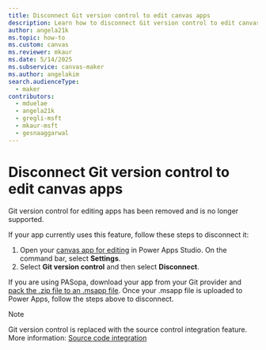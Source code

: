 ```yaml
---
title: Disconnect Git version control to edit canvas apps 
description: Learn how to disconnect Git version control to edit canvas app
author: angela21k
ms.topic: how-to
ms.custom: canvas
ms.reviewer: mkaur
ms.date: 5/14/2025
ms.subservice: canvas-maker
ms.author: angelakim
search.audienceType:
  - maker
contributors:
  - mduelae
  - angela21k
  - gregli-msft
  - mkaur-msft
  - gesnaaggarwal
---
```


# Disconnect Git version control to edit canvas apps 

Git version control for editing apps has been removed and is no longer supported. 

If your app currently uses this feature, follow these steps to disconnect it:

1. Open your [canvas app for editing](edit-app.md) in Power Apps Studio. On the command bar, select **Settings**.
1. Select **Git version control** and then select **Disconnect**.

If you are using PASopa, download your app from your Git provider and [pack the .zip file to an .msapp file](https://github.com/microsoft/PowerApps-Tooling/tree/master/src/PASopa#power-platform-cli-usage). Once your .msapp file is uploaded to Power Apps, follow the steps above to disconnect.


 > [!NOTE]
 > Git version control is replaced with the source control integration feature. More information: [Source code integration](/power-platform/alm/git-integration/canvas-apps-git-integration)


